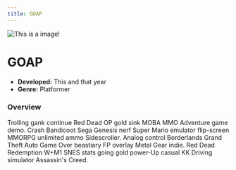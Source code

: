 ```yaml
---
title: GOAP
---
```


![This is a image!](https://via.placeholder.com/1920x1080 "Image caption")

# GOAP

- **Developed:** This and that year
- **Genre:** Platformer

### Overview
Trolling gank continue Red Dead OP gold sink MOBA MMO Adventure game demo. Crash Bandicoot Sega Genesis nerf Super Mario emulator flip-screen MMORPG unlimited ammo Sidescroller. Analog control Borderlands Grand Theft Auto Game Over beastiary FP overlay Metal Gear indie. Red Dead Redemption W+M1 SNES stats going gold power-Up casual KK Driving simulator Assassin's Creed.
